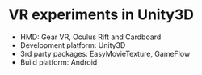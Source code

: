 # VR experiments in Unity3D
* HMD: Gear VR, Oculus Rift and Cardboard 
* Development platform: Unity3D 
* 3rd party packages: EasyMovieTexture, GameFlow  
* Build platform: Android
